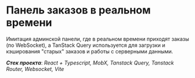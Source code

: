 # Панель заказов в реальном времени

Имитация админской панели, где в реальном времени приходят заказы (по WebSocket), 
а TanStack Query используется для загрузки и кэширования "старых" заказов и работы с серверными данными.

**_Стек проекта_**: _React + Typescript, MobX, Tanstack Query, Tanstack Router, Websocket, Vite_ 


